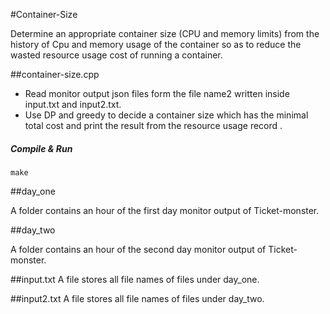 #Container-Size

Determine an appropriate container size (CPU and memory limits) from the history of Cpu and memory usage of the container so as to reduce the wasted resource usage cost of running a container.


##container-size.cpp

* Read monitor output json files form the file name2 written inside input.txt and input2.txt.
* Use DP and greedy to decide a container size which has the minimal total cost and print the result from the resource usage record .

##### Compile & Run

```
make
```

##day_one

A folder contains an hour of the first day monitor output of Ticket-monster. 

##day_two

A folder contains an hour of the second day monitor output of Ticket-monster. 

##input.txt
A file stores all file names of files under day_one.

##input2.txt
A file stores all file names of files under day_two.

